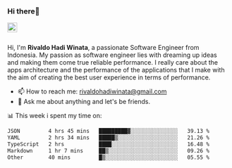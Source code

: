 ### Hi there👋
<a href="https://www.linkedin.com/in/rivaldohadiwinata/">
  <img align="left" alt="Rivaldo's LinkedIN" width="22px" src="https://upload.wikimedia.org/wikipedia/commons/8/81/LinkedIn_icon.svg" />
</a>

<br/>
<br/>

Hi, I'm **Rivaldo Hadi Winata**, a passionate Software Engineer from Indonesia. 
My passion as software engineer lies with dreaming up ideas and making them come true reliable performance. 
I really care about the apps architecture and the performance of the applications that I make with the aim of creating the best user experience in terms of performance.

- 📫 How to reach me: [rivaldohadiwinata@gmail.com](mailto:rivaldohadiwinata@gmail.com)
- 💬 Ask me about anything and let's be friends.

📊 This week i spent my time on:


<!--START_SECTION:waka-->

```txt
JSON         4 hrs 45 mins   █████████▓░░░░░░░░░░░░░░░   39.13 %
YAML         2 hrs 34 mins   █████▒░░░░░░░░░░░░░░░░░░░   21.26 %
TypeScript   2 hrs           ████░░░░░░░░░░░░░░░░░░░░░   16.48 %
Markdown     1 hr 7 mins     ██▒░░░░░░░░░░░░░░░░░░░░░░   09.26 %
Other        40 mins         █▒░░░░░░░░░░░░░░░░░░░░░░░   05.55 %
```

<!--END_SECTION:waka-->


<!--- 🔭 I’m currently working on Parnas FMS Project -->

<!--
**rivaldotjioe/rivaldotjioe** is a ✨ _special_ ✨ repository because its `README.md` (this file) appears on your GitHub profile.

Here are some ideas to get you started:

- 🔭 I’m currently working on ...
- 🌱 I’m currently learning ...
- 👯 I’m looking to collaborate on ...
- 🤔 I’m looking for help with ...
- 💬 Ask me about ...
- 📫 How to reach me: ...
- 😄 Pronouns: ...
- ⚡ Fun fact: ...
-->

